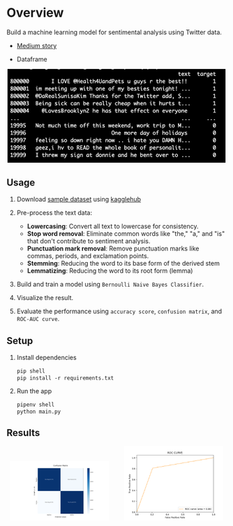 # Overview

Build a machine learning model for sentimental analysis using Twitter data.


- [Medium story](https://medium.com/@kuriko-iwai/88bb17583358?source=friends_link&sk=122d74d93dbacd7906330184b1254b80)

- Dataframe

<p align="center">
    <img src="/images/terminal.png" width="500">
</p>


## Usage
1. Download [sample dataset](https://www.kaggle.com/datasets/kazanova/sentiment140?resource=download) using [kagglehub](https://github.com/Kaggle/kagglehub)

2. Pre-process the text data:
    - **Lowercasing**: Convert all text to lowercase for consistency.
    - **Stop word removal**: Eliminate common words like "the," "a," and "is" that don't contribute to sentiment analysis.
    - **Punctuation mark removal**: Remove punctuation marks like commas, periods, and exclamation points.
    - **Stemming**: Reducing the word to its base form of the derived stem
    - **Lemmatizing**: Reducing the word to its root form (lemma)


3. Build and train a model using `Bernoulli Naive Bayes Classifier`.

4. Visualize the result.

5. Evaluate the performance using `accuracy score`, `confusion matrix`, and `ROC-AUC curve`.


## Setup
1. Install dependencies
    ```
    pip shell
    pip install -r requirements.txt
    ```

2. Run the app
    ```
    pipenv shell
    python main.py
    ```


## Results
<p align="center">
    <img src="images/confusion_matrix.png" width="45%">
     &nbsp; &nbsp; &nbsp; &nbsp;
    <img src="images/roc_curve.png" width="45%">
</p>